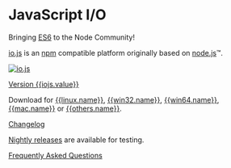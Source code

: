 # JavaScript I/O

Bringing [ES6](es6.html) to the Node Community!

[io.js](https://github.com/iojs/io.js) is an [npm](https://www.npmjs.org/) compatible platform originally based on [node.js](https://nodejs.org/)&#8482;.

[![io.js]({{iojs.img}})]({{iojs.link}})

[Version {{iojs.value}}]({{iojs.link}})

Download for
[{{linux.name}}]({{linux.link}}),
[{{win32.name}}]({{win32.link}}),
[{{win64.name}}]({{win64.link}}),
[{{mac.name}}]({{mac.link}}) or
[{{others.name}}]({{iojs.link}}).


[Changelog](https://github.com/iojs/io.js/blob/v1.x/CHANGELOG.md)

[Nightly releases](https://iojs.org/download/nightly/) are available for testing.

[Frequently Asked Questions](/faq.html)
